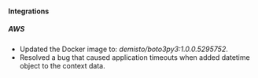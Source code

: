 
#### Integrations

##### AWS

-  Updated the Docker image to: *demisto/boto3py3:1.0.0.5295752*.
-  Resolved a bug that caused application timeouts when added datetime object to the context data.